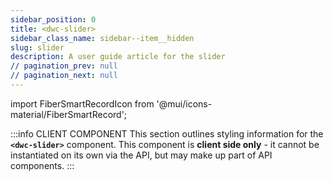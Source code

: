 ```yaml
---
sidebar_position: 0
title: <dwc-slider>
sidebar_class_name: sidebar--item__hidden
slug: slider
description: A user guide article for the slider
// pagination_prev: null
// pagination_next: null
---
```


import FiberSmartRecordIcon from '@mui/icons-material/FiberSmartRecord';

<DocChip chip='shadow' />

:::info CLIENT COMPONENT
This section outlines styling information for the **`<dwc-slider>`** component. This component is **client side only** - it cannot be instantiated on its own via the API, but may make up part of API components.
:::

<TableBuilder name="dwc-slider" />

